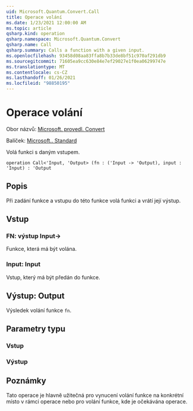 ```yaml
---
uid: Microsoft.Quantum.Convert.Call
title: Operace volání
ms.date: 1/23/2021 12:00:00 AM
ms.topic: article
qsharp.kind: operation
qsharp.namespace: Microsoft.Quantum.Convert
qsharp.name: Call
qsharp.summary: Calls a function with a given input.
ms.openlocfilehash: 93458d08aa83ffa8b7b33de8bf51c970af291db9
ms.sourcegitcommit: 71605ea9cc630e84e7ef29027e1f0ea06299747e
ms.translationtype: MT
ms.contentlocale: cs-CZ
ms.lasthandoff: 01/26/2021
ms.locfileid: "98850195"
---
```

# <a name="call-operation"></a>Operace volání

Obor názvů: [Microsoft. provedl. Convert](xref:Microsoft.Quantum.Convert)

Balíček: [Microsoft.. Standard](https://nuget.org/packages/Microsoft.Quantum.Standard)


Volá funkci s daným vstupem.

```qsharp
operation Call<'Input, 'Output> (fn : ('Input -> 'Output), input : 'Input) : 'Output
```


## <a name="description"></a>Popis

Při zadání funkce a vstupu do této funkce volá funkci a vrátí její výstup.

## <a name="input"></a>Vstup

### <a name="fn--input---output"></a>FN: výstup Input->

Funkce, která má být volána.


### <a name="input--input"></a>Input: Input

Vstup, který má být předán do funkce.



## <a name="output--output"></a>Výstup: Output

Výsledek volání funkce `fn`.

## <a name="type-parameters"></a>Parametry typu

### <a name="input"></a>Vstup


### <a name="output"></a>Výstup



## <a name="remarks"></a>Poznámky

Tato operace je hlavně užitečná pro vynucení volání funkce na konkrétní místo v rámci operace nebo pro volání funkce, kde je očekávána operace.